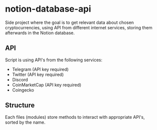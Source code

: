 # notion-database-api

Side project where the goal is to get relevant data about chosen cryptocurrencies, using API from different internet services,
storing them afterwards in the Notion database.

## API

Script is using API's from the following services:
* Telegram (API key required)
* Twitter (API key required)
* Discord 
* CoinMarketCap (API key required)
* Coingecko 

## Structure

Each files (modules) store methods to interact with appropriate API's, sorted by the name.

